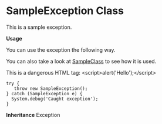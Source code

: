 # SampleException Class

This is a sample exception.

**Usage** 

You can use the exception the following way. 

You can also take a look at [SampleClass](../SampleGroup/SampleClass.md) to see how it is used. 

This is a dangerous HTML tag: &lt;script&gt;alert(&#x27;Hello&#x27;);&lt;/script&gt; 

```apex
try {
   throw new SampleException();
} catch (SampleException e) {
  System.debug('Caught exception');
}
```

**Inheritance**
Exception